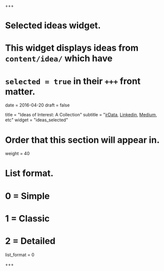 +++
# Selected ideas widget.
# This widget displays ideas from `content/idea/` which have
# `selected = true` in their `+++` front matter.

date = 2016-04-20
draft = false

title = "Ideas of Interest: A Collection"
subtitle = "<a href='http://irData.ninja'>irData</a>, <a href='https://www.linkedin.com/in/jeradacosta/detail/recent-activity/posts/'>Linkedin</a>, [Medium](//medium.com), etc"
widget = "ideas_selected"

# Order that this section will appear in.
weight = 40

# List format.
#   0 = Simple
#   1 = Classic
#   2 = Detailed
list_format = 0

+++
